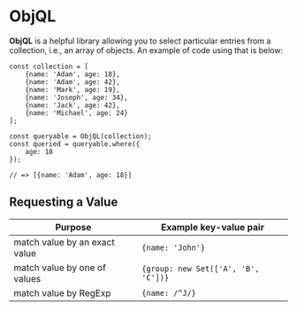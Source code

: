 # ObjQL

**ObjQL** is a helpful library allowing you to select particular entries from a collection, i.e., an array of objects. An example of code using that is below:

```
const collection = [
	{name: 'Adam', age: 18},
	{name: 'Adam', age: 42},
	{name: 'Mark', age: 19},
	{name: 'Joseph', age: 34},
	{name: 'Jack', age: 42},
	{name: 'Michael', age: 24}
];

const queryable = ObjQL(collection);
const queried = queryable.where({
	age: 18
});

// => [{name: 'Adam', age: 18}]
```

## Requesting a Value

| Purpose | Example key-value pair |
|---------|------------------------|
| match value by an exact value | `{name: 'John'}` |
| match value by one of values | `{group: new Set(['A', 'B', 'C'])}` |
| match value by RegExp | `{name: /^J/}` |